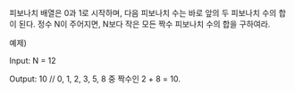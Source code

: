 
피보나치 배열은 0과 1로 시작하며, 다음 피보나치 수는 바로 앞의 두 피보나치 수의 합이 된다. 정수 N이 주어지면, N보다 작은 모든 짝수 피보나치 수의 합을 구하여라.

예제)

Input: N = 12

Output: 10 // 0, 1, 2, 3, 5, 8 중 짝수인 2 + 8 = 10.
